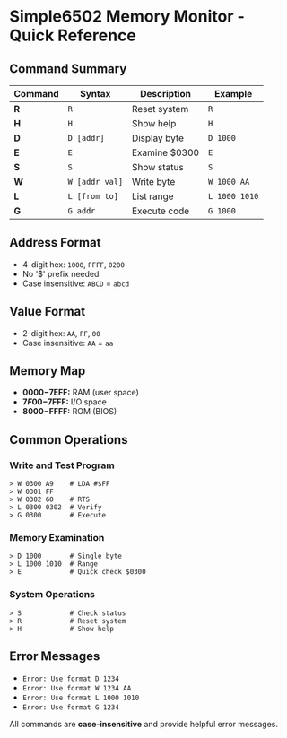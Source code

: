 # Simple6502 Memory Monitor - Quick Reference

## Command Summary

| Command | Syntax | Description | Example |
|---------|--------|-------------|---------|
| **R** | `R` | Reset system | `R` |
| **H** | `H` | Show help | `H` |
| **D** | `D [addr]` | Display byte | `D 1000` |
| **E** | `E` | Examine $0300 | `E` |
| **S** | `S` | Show status | `S` |
| **W** | `W [addr val]` | Write byte | `W 1000 AA` |
| **L** | `L [from to]` | List range | `L 1000 1010` |
| **G** | `G addr` | Execute code | `G 1000` |

## Address Format
- 4-digit hex: `1000`, `FFFF`, `0200`
- No '$' prefix needed
- Case insensitive: `ABCD` = `abcd`

## Value Format
- 2-digit hex: `AA`, `FF`, `00`
- Case insensitive: `AA` = `aa`

## Memory Map
- **$0000-$7EFF:** RAM (user space)
- **$7F00-$7FFF:** I/O space
- **$8000-$FFFF:** ROM (BIOS)

## Common Operations

### Write and Test Program
```
> W 0300 A9    # LDA #$FF
> W 0301 FF
> W 0302 60    # RTS
> L 0300 0302  # Verify
> G 0300       # Execute
```

### Memory Examination
```
> D 1000       # Single byte
> L 1000 1010  # Range
> E            # Quick check $0300
```

### System Operations
```
> S            # Check status
> R            # Reset system
> H            # Show help
```

## Error Messages
- `Error: Use format D 1234`
- `Error: Use format W 1234 AA`
- `Error: Use format L 1000 1010`
- `Error: Use format G 1234`

All commands are **case-insensitive** and provide helpful error messages.
